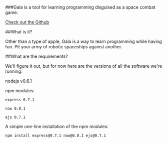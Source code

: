 ###Gala is a tool for learning programming disguised as a space combat game.

<a href="https://github.com/khwang/gala">Check out the Github</a>

##What is it?

Other than a type of apple, Gala is a way to learn programming while having fun. Pit your army of robotic spaceships against another.

##What are the requirements?

We'll figure it out, but for now here are the versions of all the software we're running:

nodejs v0.6.1

npm modules: 

	express 0.7.1

	now 0.8.1

	ejs 0.7.1

A simple one-line installation of the npm modules:

`npm install express@0.7.1 now@0.8.1 ejs@0.7.1`